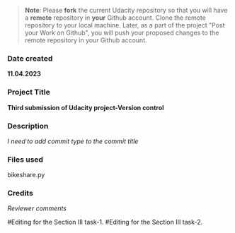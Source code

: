>**Note**: Please **fork** the current Udacity repository so that you will have a **remote** repository in **your** Github account. Clone the remote repository to your local machine. Later, as a part of the project "Post your Work on Github", you will push your proposed changes to the remote repository in your Github account.

### Date created
**11.04.2023**

### Project Title
**Third submission of Udacity project-Version control**

### Description
_I need to add commit type to the commit title_

### Files used
bikeshare.py

### Credits
_Reviewer comments_

#Editing for the Section III task-1.
#Editing for the Section III task-2.
